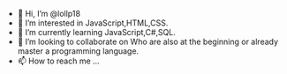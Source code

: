 - 👋 Hi, I’m @lollp18
- 👀 I’m interested in JavaScript,HTML,CSS.
- 🌱 I’m currently learning JavaScript,C#,SQL.
- 💞️ I’m looking to collaborate on Who are also at the beginning or already master a programming language.
- 📫 How to reach me ...

<!---
lollp18/lollp18 is a ✨ special ✨ repository because its `README.md` (this file) appears on your GitHub profile.
You can click the Preview link to take a look at your changes.
--->
